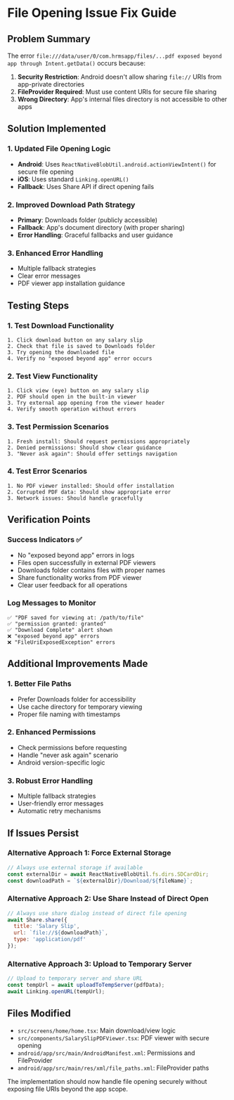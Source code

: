 # File Opening Issue Fix Guide

## Problem Summary
The error `file:///data/user/0/com.hrmsapp/files/...pdf exposed beyond app through Intent.getData()` occurs because:

1. **Security Restriction**: Android doesn't allow sharing `file://` URIs from app-private directories
2. **FileProvider Required**: Must use content URIs for secure file sharing
3. **Wrong Directory**: App's internal files directory is not accessible to other apps

## Solution Implemented

### 1. Updated File Opening Logic
- **Android**: Uses `ReactNativeBlobUtil.android.actionViewIntent()` for secure file opening
- **iOS**: Uses standard `Linking.openURL()` 
- **Fallback**: Uses Share API if direct opening fails

### 2. Improved Download Path Strategy
- **Primary**: Downloads folder (publicly accessible)
- **Fallback**: App's document directory (with proper sharing)
- **Error Handling**: Graceful fallbacks and user guidance

### 3. Enhanced Error Handling
- Multiple fallback strategies
- Clear error messages
- PDF viewer app installation guidance

## Testing Steps

### 1. Test Download Functionality
```
1. Click download button on any salary slip
2. Check that file is saved to Downloads folder
3. Try opening the downloaded file
4. Verify no "exposed beyond app" error occurs
```

### 2. Test View Functionality  
```
1. Click view (eye) button on any salary slip
2. PDF should open in the built-in viewer
3. Try external app opening from the viewer header
4. Verify smooth operation without errors
```

### 3. Test Permission Scenarios
```
1. Fresh install: Should request permissions appropriately
2. Denied permissions: Should show clear guidance
3. "Never ask again": Should offer settings navigation
```

### 4. Test Error Scenarios
```
1. No PDF viewer installed: Should offer installation
2. Corrupted PDF data: Should show appropriate error
3. Network issues: Should handle gracefully
```

## Verification Points

### Success Indicators ✅
- No "exposed beyond app" errors in logs
- Files open successfully in external PDF viewers
- Downloads folder contains files with proper names
- Share functionality works from PDF viewer
- Clear user feedback for all operations

### Log Messages to Monitor
```
✅ "PDF saved for viewing at: /path/to/file"
✅ "permission granted: granted"  
✅ "Download Complete" alert shown
❌ "exposed beyond app" errors
❌ "FileUriExposedException" errors
```

## Additional Improvements Made

### 1. Better File Paths
- Prefer Downloads folder for accessibility
- Use cache directory for temporary viewing
- Proper file naming with timestamps

### 2. Enhanced Permissions
- Check permissions before requesting
- Handle "never ask again" scenario
- Android version-specific logic

### 3. Robust Error Handling
- Multiple fallback strategies
- User-friendly error messages
- Automatic retry mechanisms

## If Issues Persist

### Alternative Approach 1: Force External Storage
```javascript
// Always use external storage if available
const externalDir = await ReactNativeBlobUtil.fs.dirs.SDCardDir;
const downloadPath = `${externalDir}/Download/${fileName}`;
```

### Alternative Approach 2: Use Share Instead of Direct Open
```javascript
// Always use share dialog instead of direct file opening
await Share.share({
  title: 'Salary Slip',
  url: `file://${downloadPath}`,
  type: 'application/pdf'
});
```

### Alternative Approach 3: Upload to Temporary Server
```javascript
// Upload to temporary server and share URL
const tempUrl = await uploadToTempServer(pdfData);
await Linking.openURL(tempUrl);
```

## Files Modified
- `src/screens/home/home.tsx`: Main download/view logic
- `src/components/SalarySlipPDFViewer.tsx`: PDF viewer with secure opening
- `android/app/src/main/AndroidManifest.xml`: Permissions and FileProvider
- `android/app/src/main/res/xml/file_paths.xml`: FileProvider paths

The implementation should now handle file opening securely without exposing file URIs beyond the app scope.
